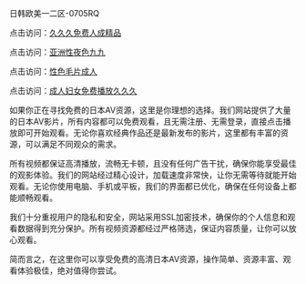 日韩欧美一二区-0705RQ

点击访问：<a href="https://rtj-3zo.pages.dev/">久久久免费人成精品</a>

点击访问：<a href="https://vassv.pages.dev/">亚洲性夜色九九</a>

点击访问：<a href="https://gsd-agv.pages.dev/">性色毛片成人</a>

点击访问：<a href="https://gda-c7m.pages.dev/">成人妇女免费播放久久久</a>

如果你正在寻找免费的日本AV资源，这里是你理想的选择。我们网站提供了大量的日本AV影片，所有内容都可以免费观看，且无需注册、无需登录，直接点击播放即可开始观看。无论你喜欢经典作品还是最新发布的影片，这里都有丰富的资源，可以满足不同观众的需求。

所有视频都保证高清播放，流畅无卡顿，且没有任何广告干扰，确保你能享受最佳的观影体验。我们的网站经过精心设计，加载速度非常快，让你无需等待就能开始观看。无论你使用电脑、手机或平板，我们的界面都已优化，确保在任何设备上都能顺畅观看。

我们十分重视用户的隐私和安全，网站采用SSL加密技术，确保你的个人信息和观看数据得到充分保护。所有视频资源都经过严格筛选，保证内容质量，让你可以放心观看。

简而言之，在这里你可以享受免费的高清日本AV资源，操作简单、资源丰富、观看体验极佳，绝对值得你尝试。

<span style="display:none;">[Canonical link](https://github.com/Q20250705/So6 ）</span>
